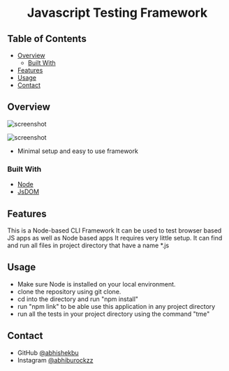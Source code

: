 <!-- Please update value in the {}  -->

<h1 align="center">Javascript Testing Framework</h1>

<!-- TABLE OF CONTENTS -->

## Table of Contents

- [Overview](#overview)
  - [Built With](#built-with)
- [Features](#features)
- [Usage](#Usage)
- [Contact](#Contact)

<!-- OVERVIEW -->

## Overview

![screenshot](https://user-images.githubusercontent.com/16707738/92399059-5716eb00-f132-11ea-8b14-bcacdc8ec97b.png)

![screenshot](https://user-images.githubusercontent.com/16707738/92399059-5716eb00-f132-11ea-8b14-bcacdc8ec97b.png)

- Minimal setup and easy to use framework

### Built With

<!-- This section should list any major frameworks that you built your project using. Here are a few examples.-->

- [Node](https://nodejs.or/)
- [JsDOM](https://www.npmjs.com/package/jsdom)

## Features

<!-- List the features of your application or follow the template. Don't share the figma file here :) -->

This is a Node-based CLI Framework
It can be used to test browser based JS apps as well as Node based apps
It requires very little setup.
It can find and run all files in project directory that have a name \*.js

## Usage

- Make sure Node is installed on your local environment.
- clone the repository using git clone.
- cd into the directory and run "npm install"
- run "npm link" to be able use this application in any project directory
- run all the tests in your project directory using the command "tme"

## Contact

- GitHub [@abhishekbu](https://{github.com/abhishekbu})
- Instagram [@abhiburockzz](https://{www.instagram.com/abhiburockzz/})
